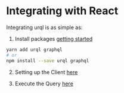 # Integrating with React

Integrating urql is as simple as:

1. Install packages [getting started](https://formidable.com/open-source/urql/docs/basics/react-preact/)

```sh
yarn add urql graphql
# or
npm install --save urql graphql
```

2. Setting up the Client [here](src/App.js)

3. Execute the Query [here](src/pages/PokemonList.js)
